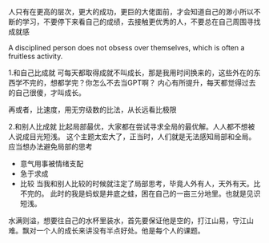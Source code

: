 人只有在更高的层次，更大的成功，更巨的大佬面前，才会知道自己的渺小所以不断的学习，不要停下来看自己的成绩，去接触更优秀的人，不要总在自己周围寻找成就感

A disciplined person does not obsess over themselves, which is often a fruitless activity.


1.和自己比成就
可每天都取得成就不叫成长，那是我用时间换来的，这些外在的东西学不完的，想都学完？你怎么不去当GPT啊？
内心有所提升，每天都觉得过去的自己很傻，才叫成长。

再或者，比速度，用无穷级数的比法，从长远看比极限

2.和别人比成就
比起局部最优，大家都在尝试寻求全局的最优解。人人都不想被人说成目光短浅。
这个主题太宏大了，正当时，人们就是无法感知局部和全局。
应当想办法避免局部的思考
- 意气用事被情绪支配
- 急于求成
- 比较
当我和别人比较的时候就注定了局部思考，毕竟人外有人，天外有天。比不完的。
此时的我是蚂蚁是井底之蛙，困在自己的一亩三分地里。也就是见识短浅。

水满则溢，想要往自己的水杯里装水，首先要保证他是空的，打江山易，守江山难。飘对一个人的成长来讲没有半点好处。他是每个人的课题。